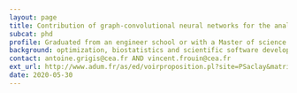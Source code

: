 ```yaml
---
layout: page
title: Contribution of graph-convolutional neural networks for the analysis of multi-omic and multi-modal population data
subcat: phd
profile: Graduated from an engineer school or with a Master of science in applied mathematics, statistics, data science.
background: optimization, biostatistics and scientific software development (Python, R, Matlab)
contact: antoine.grigis@cea.fr AND vincent.frouin@cea.fr
ext_url: http://www.adum.fr/as/ed/voirproposition.pl?site=PSaclay&matricule_prop=31639
date: 2020-05-30
---
```


